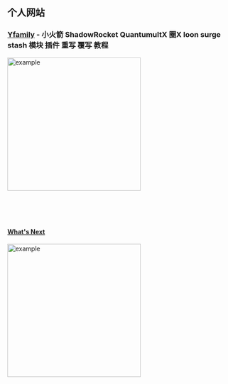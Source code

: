 ## 个人网站
### [Yfamily](https://whatshub.top)  - 小火箭 ShadowRocket QuantumultX 圈X loon surge stash 模块 插件 重写 覆写 教程
<img src="https://www.whatshub.top/IMG/site.png" alt="example" width="300px">

<br><br><br>

#### [What's Next](https://nekst.top)
<img src="https://nekst.top/logo/next.png" alt="example" width="300px">

